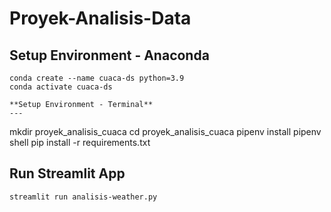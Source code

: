 # Proyek-Analisis-Data
**Setup Environment - Anaconda**
---
```
conda create --name cuaca-ds python=3.9
conda activate cuaca-ds

**Setup Environment - Terminal**
---
```
mkdir proyek_analisis_cuaca
cd proyek_analisis_cuaca
pipenv install
pipenv shell
pip install -r requirements.txt

**Run Streamlit App**
---
```
streamlit run analisis-weather.py
